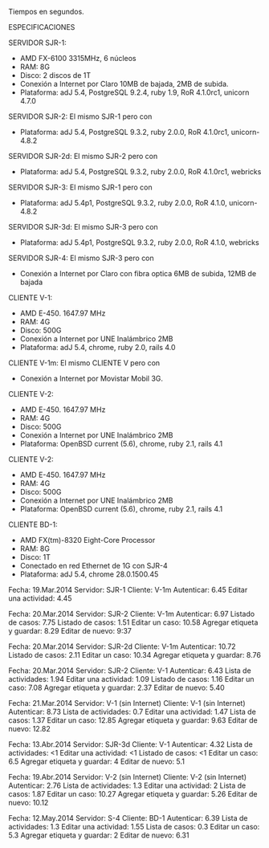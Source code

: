 
Tiempos en segundos.

ESPECIFICACIONES

SERVIDOR SJR-1:
* AMD FX-6100 3315MHz, 6 núcleos
* RAM: 8G
* Disco: 2 discos de 1T
* Conexión a Internet por Claro 10MB de bajada, 2MB de subida.
* Plataforma: adJ 5.4, PostgreSQL 9.2.4, ruby 1.9, RoR 4.1.0rc1, unicorn 4.7.0


SERVIDOR SJR-2:
El mismo SJR-1 pero con
* Plataforma: adJ 5.4, PostgreSQL 9.3.2, ruby 2.0.0, RoR 4.1.0rc1, unicorn-4.8.2


SERVIDOR SJR-2d:
El mismo SJR-2 pero con
* Plataforma: adJ 5.4, PostgreSQL 9.3.2, ruby 2.0.0, RoR 4.1.0rc1, webricks

SERVIDOR SJR-3:
El mismo SJR-1 pero con
* Plataforma: adJ 5.4p1, PostgreSQL 9.3.2, ruby 2.0.0, RoR 4.1.0, unicorn-4.8.2


SERVIDOR SJR-3d:
El mismo SJR-3 pero con
* Plataforma: adJ 5.4p1, PostgreSQL 9.3.2, ruby 2.0.0, RoR 4.1.0, webricks


SERVIDOR SJR-4:
El mismo SJR-3 pero con
* Conexión a Internet por Claro con fibra optica 6MB de subida, 12MB de bajada

CLIENTE V-1:
* AMD E-450. 1647.97 MHz
* RAM: 4G
* Disco: 500G
* Conexión a Internet por UNE Inalámbrico 2MB
* Plataforma: adJ 5.4, chrome, ruby 2.0, rails 4.0

CLIENTE V-1m:
El mismo CLIENTE V pero con
* Conexión a Internet por Movistar Mobil 3G.


CLIENTE V-2:
* AMD E-450. 1647.97 MHz
* RAM: 4G
* Disco: 500G
* Conexión a Internet por UNE Inalámbrico 2MB
* Plataforma: OpenBSD current (5.6), chrome, ruby 2.1, rails 4.1

CLIENTE V-2:
* AMD E-450. 1647.97 MHz
* RAM: 4G
* Disco: 500G
* Conexión a Internet por UNE Inalámbrico 2MB
* Plataforma: OpenBSD current (5.6), chrome, ruby 2.1, rails 4.1


CLIENTE BD-1:
* AMD FX(tm)-8320 Eight-Core Processor 
* RAM: 8G
* Disco: 1T
* Conectado en red Ethernet de 1G con SJR-4
* Plataforma: adJ 5.4, chrome 28.0.1500.45

Fecha: 19.Mar.2014
Servidor: SJR-1
Cliente: V-1m
Autenticar: 6.45
Editar una actividad: 4.45


Fecha: 20.Mar.2014
Servidor: SJR-2
Cliente: V-1m
Autenticar: 6.97
Listado de casos: 7.75
Listado de casos: 1.51
Editar un caso: 10.58
Agregar etiqueta y guardar: 8.29
Editar de nuevo: 9:37


Fecha: 20.Mar.2014
Servidor: SJR-2d
Cliente: V-1m
Autenticar: 10.72
Listado de casos: 2.11
Editar un caso: 10.34
Agregar etiqueta y guardar: 8.76


Fecha: 20.Mar.2014
Servidor: SJR-2
Cliente: V-1
Autenticar: 6.43
Lista de actividades: 1.94
Editar una actividad: 1.09
Listado de casos: 1.16
Editar un caso: 7.08
Agregar etiqueta y guardar: 2.37
Editar de nuevo: 5.40


Fecha: 21.Mar.2014
Servidor: V-1 (sin Internet)
Cliente: V-1 (sin Internet)
Autenticar: 8.73
Lista de actividades: 0.7
Editar una actividad: 1.47
Lista de casos: 1.37
Editar un caso: 12.85
Agregar etiqueta y guardar: 9.63
Editar de nuevo: 12.82

Fecha: 13.Abr.2014
Servidor: SJR-3d
Cliente: V-1
Autenticar: 4.32
Lista de actividades: <1
Editar una actividad: <1
Listado de casos: <1
Editar un caso: 6.5
Agregar etiqueta y guardar: 4
Editar de nuevo: 5.1

Fecha: 19.Abr.2014
Servidor: V-2 (sin Internet)
Cliente: V-2 (sin Internet)
Autenticar: 2.76
Lista de actividades: 1.3
Editar una actividad: 2
Lista de casos: 1.87
Editar un caso: 10.27
Agregar etiqueta y guardar: 5.26
Editar de nuevo: 10.12

Fecha: 12.May.2014
Servidor: S-4
Cliente: BD-1
Autenticar: 6.39
Lista de actividades: 1.3
Editar una actividad: 1.55
Lista de casos: 0.3
Editar un caso: 5.3
Agregar etiqueta y guardar: 2
Editar de nuevo: 6.31


